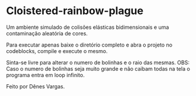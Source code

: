# Cloistered-rainbow-plague
Um ambiente simulado de colisões elásticas bidimensionais e uma contaminação aleatória de cores.

Para executar apenas baixe o diretório completo e abra o projeto no codeblocks, compile e execute o mesmo.

Sinta-se livre para alterar o numero de bolinhas e o raio das mesmas.
OBS: Caso o numero de bolinhas seja muito grande e não caibam todas na tela o programa entra em loop infinito.

Feito por Dênes Vargas.
